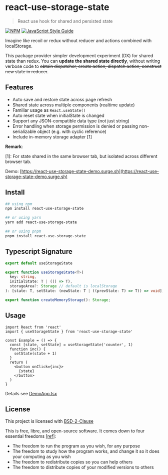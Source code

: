 # react-use-storage-state

> React use hook for shared and persisted state

[![NPM](https://img.shields.io/npm/v/react-use-storage-state.svg)](https://www.npmjs.com/package/react-use-storage-state) [![JavaScript Style Guide](https://img.shields.io/badge/code_style-standard-brightgreen.svg)](https://standardjs.com)

Imagine like recoil or redux without reducer and actions combined with localStorage.

This package provider simpler development experiment (DX) for shared state than redux. You can **update the shared state directly**, without writing verbose code to ~~obtain dispatcher, create action, dispatch action, construct new state in reducer~~.

## Features
- Auto save and restore state across page refresh
- Shared state across multiple components (realtime update)
- Familiar usage as `React.useState()`
- Auto reset state when initialState is changed
- Support any JSON-compatible data type (not just string)
- Error handling when storage permission is denied or passing non-serializable object (e.g. with cyclic reference)
- Include in-memory storage adapter [1]

**Remark**:

[1]: For state shared in the same browser tab, but isolated across different browser tab.


Demo: [https://react-use-storage-state-demo.surge.sh](https://react-use-storage-state-demo.surge.sh)

## Install

```bash
## using npm
npm install react-use-storage-state

## or using yarn
yarn add react-use-storage-state

## or using pnpm
pnpm install react-use-storage-state
```

## Typescript Signature
```typescript
export default useStorageState

export function useStorageState<T>(
  key: string,
  initialState: T | (() => T),
  storageArea?: Storage // default is localStorage
): [state: T, setState: (newState: T | ((prevState: T) => T)) => void];

export function createMemoryStorage(): Storage;
```

## Usage

```tsx
import React from 'react'
import { useStorageState } from 'react-use-storage-state'

const Example = () => {
  const [state, setState] = useStorageState('counter', 1)
  function inc() {
    setState(state + 1)
  }
  return (
    <button onClick={inc}>
      {state}
    </button>
  )
}
```

Details see [DemoApp.tsx](./src/DemoApp.tsx)

## License

This project is licensed with [BSD-2-Clause](./LICENSE)

This is free, libre, and open-source software. It comes down to four essential freedoms [[ref]](https://seirdy.one/2021/01/27/whatsapp-and-the-domestication-of-users.html#fnref:2):

- The freedom to run the program as you wish, for any purpose
- The freedom to study how the program works, and change it so it does your computing as you wish
- The freedom to redistribute copies so you can help others
- The freedom to distribute copies of your modified versions to others
